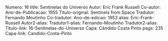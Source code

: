 Numero: 16
title: Sentinelas do Universo
Autor: Eric Frank Russell
Co-autor: 
Ano-de-Publicacao: 1955
Titulo-original: Sentinels from Space
Tradutor: Fernando Moutinho
Co-tradutor: 
Ano-de-edicao: 1953
alias: Eric-Frank-Russell
Autor2-alias: 
Tradutor1-alias: Fernando-Moutinho
Tradutor2-alias: 
Titulo-link: 16-Sentinelas-do-Universo
Capa: Cândido Costa Pinto
pags: 235
Capa-link: Candido-Costa-Pinto